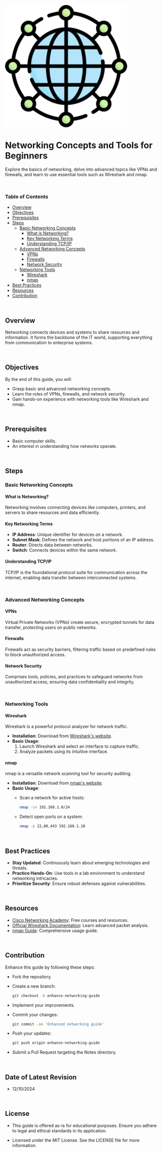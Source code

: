 <img src="../assets/network.png" alt="Alt Text" width="400">

# Networking Concepts and Tools for Beginners

Explore the basics of networking, delve into advanced topics like VPNs and firewalls, and learn to use essential tools such as Wireshark and nmap.

<br>

### **Table of Contents**

- [Overview](#overview)
- [Objectives](#objectives)
- [Prerequisites](#prerequisites)
- [Steps](#steps)
  - [Basic Networking Concepts](#basic-networking-concepts)
    - [What is Networking?](#what-is-networking)
    - [Key Networking Terms](#key-networking-terms)
    - [Understanding TCP/IP](#understanding-tcpip)
  - [Advanced Networking Concepts](#advanced-networking-concepts)
    - [VPNs](#vpns)
    - [Firewalls](#firewalls)
    - [Network Security](#network-security)
  - [Networking Tools](#networking-tools)
    - [Wireshark](#wireshark)
    - [nmap](#nmap)
- [Best Practices](#best-practices)
- [Resources](#resources)
- [Contribution](#contribution)

<br>

## **Overview**

Networking connects devices and systems to share resources and information. It forms the backbone of the IT world, supporting everything from communication to enterprise systems.

<br>

## **Objectives**

By the end of this guide, you will:

- Grasp basic and advanced networking concepts.
- Learn the roles of VPNs, firewalls, and network security.
- Gain hands-on experience with networking tools like Wireshark and nmap.

<br>

## **Prerequisites**

- Basic computer skills.
- An interest in understanding how networks operate.

<br>

## **Steps**

### **Basic Networking Concepts**

#### **What is Networking?**

Networking involves connecting devices like computers, printers, and servers to share resources and data efficiently.

#### **Key Networking Terms**

- **IP Address**: Unique identifier for devices on a network.
- **Subnet Mask**: Defines the network and host portions of an IP address.
- **Router**: Directs data between networks.
- **Switch**: Connects devices within the same network.

#### **Understanding TCP/IP**

TCP/IP is the foundational protocol suite for communication across the internet, enabling data transfer between interconnected systems.

<br>

### **Advanced Networking Concepts**

#### **VPNs**

Virtual Private Networks (VPNs) create secure, encrypted tunnels for data transfer, protecting users on public networks.

#### **Firewalls**

Firewalls act as security barriers, filtering traffic based on predefined rules to block unauthorized access.

#### **Network Security**

Comprises tools, policies, and practices to safeguard networks from unauthorized access, ensuring data confidentiality and integrity.

<br>

### **Networking Tools**

#### **Wireshark**

Wireshark is a powerful protocol analyzer for network traffic.

- **Installation**: Download from [Wireshark's website](https://www.wireshark.org/download.html).
- **Basic Usage**:
  1. Launch Wireshark and select an interface to capture traffic.
  2. Analyze packets using its intuitive interface.

#### **nmap**

nmap is a versatile network scanning tool for security auditing.

- **Installation**: Download from [nmap's website](https://nmap.org/download.html).
- **Basic Usage**:
  - Scan a network for active hosts:

    ```bash
    nmap -sn 192.168.1.0/24
    ```

  - Detect open ports on a system:

    ```bash
    nmap -p 22,80,443 192.168.1.10
    ```

<br>

## **Best Practices**

- **Stay Updated**: Continuously learn about emerging technologies and threats.
- **Practice Hands-On**: Use tools in a lab environment to understand networking intricacies.
- **Prioritize Security**: Ensure robust defenses against vulnerabilities.

<br>

## **Resources**

- [Cisco Networking Academy](https://www.netacad.com/): Free courses and resources.
- [Official Wireshark Documentation](https://www.wireshark.org/docs/): Learn advanced packet analysis.
- [nmap Guide](https://nmap.org/book/): Comprehensive usage guide.

<br>

## **Contribution**

Enhance this guide by following these steps:

- Fork the repository.

- Create a new branch:

  ```bash
  git checkout -b enhance-networking-guide
  ```

- Implement your improvements.

- Commit your changes:

  ```bash
  git commit -am 'Enhanced networking guide'
  ```

- Push your updates:

  ```bash
  git push origin enhance-networking-guide
  ```

- Submit a Pull Request targeting the Notes directory.

<br>

## **Date of Latest Revision**

- 12/10/2024

<br>

## **License**

- This guide is offered as-is for educational purposes. Ensure you adhere to legal and ethical standards in its application.

- Licensed under the MIT License. See the LICENSE file for more information.
